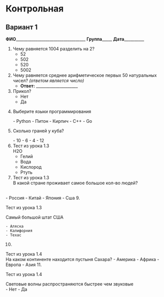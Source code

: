 # Контрольная
## Вариант 1
**ФИО**___________________________________
**Группа**_____
**Дата**__________
1. Чему равняется 1004 разделить на 2?
	- 52
	- 502
	- 520
	- 5002
2. Чему равняется среднее арифметическое первых 50 натуральных чисел?
*(ответом является число)*
	- **Ответ:** _____________________
4. Прикол?
	- Нет
	- Да
5. <p>Выберите языки программирования</p>
	- Python
	- Питон
	- Кирпич
	- С++
	- Go
6. <p>Сколько граней у куба?</p>
	- 10
	- 6
	- 4
	- 12
7. Тест из урока 1.3<br>H2O
	- Гелий
	- Вода
	- Кислород
	- Ртуть
8. Тест из урока 1.3<div>В какой стране проживает самое большое кол-во людей?<br>

<br></div>
	- Россия
	- Китай
	- Япония
	- Сша
9. 

Тест из урока 1.3<div>Самый большой штат США</div>


	- Аляска
	- Калифорния
	- Техас
10. <div>

Тест из урока 1.4<br></div>На каком континенте находится пустыня Сахара?
	- Америка
	- Африка
	- Европа
	- Азия
11. 

Тест из урока 1.4<div>Световые волны распространяются быстрее чем звуковые</div>
	- Нет
	- Да
